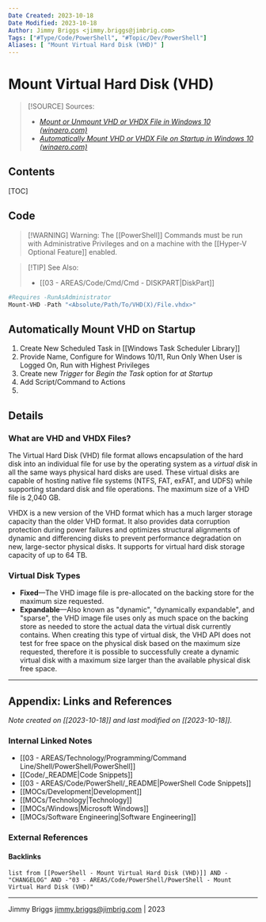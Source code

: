 ```yaml
---
Date Created: 2023-10-18
Date Modified: 2023-10-18
Author: Jimmy Briggs <jimmy.briggs@jimbrig.com>
Tags: ["#Type/Code/PowerShell", "#Topic/Dev/PowerShell"]
Aliases: [ "Mount Virtual Hard Disk (VHD)" ]
---
```


# Mount Virtual Hard Disk (VHD)

> [!SOURCE] Sources:
> - *[Mount or Unmount VHD or VHDX File in Windows 10 (winaero.com)](https://winaero.com/mount-or-unmount-vhd-or-vhdx-file-in-windows-10/)* 
> - *[Automatically Mount VHD or VHDX File on Startup in Windows 10 (winaero.com)](https://winaero.com/automatically-mount-vhd-or-vhdx-file-on-startup-in-windows-10/)*

## Contents

[TOC]

## Code

> [!WARNING] Warning:
> The [[PowerShell]] Commands must be run with Administrative Privileges and on a machine with the [[Hyper-V Optional Feature]] enabled. 

> [!TIP] See Also: 
> - [[03 - AREAS/Code/Cmd/Cmd - DISKPART|DiskPart]]
 
```powershell
#Requires -RunAsAdministrator
Mount-VHD -Path "<Absolute/Path/To/VHD(X)/File.vhdx>"
```

## Automatically Mount VHD on Startup

1. Create New Scheduled Task in [[Windows Task Scheduler Library]]
2. Provide Name, Configure for Windows 10/11, Run Only When User is Logged On, Run with Highest Privileges
3. Create new *Trigger* for *Begin the Task* option for *at Startup*
4. Add Script/Command to Actions
5. 

## Details

### What are VHD and VHDX Files?

The Virtual Hard Disk (VHD) file format allows encapsulation of the hard disk into an individual file for use by the operating system as a _virtual disk_ in all the same ways physical hard disks are used. These virtual disks are capable of hosting native file systems (NTFS, FAT, exFAT, and UDFS) while supporting standard disk and file operations. The maximum size of a VHD file is 2,040 GB.

VHDX is a new version of the VHD format which has a much larger storage capacity than the older VHD format. It also provides data corruption protection during power failures and optimizes structural alignments of dynamic and differencing disks to prevent performance degradation on new, large-sector physical disks. It supports for virtual hard disk storage capacity of up to 64 TB.

### Virtual Disk Types

- **Fixed**—The VHD image file is pre-allocated on the backing store for the maximum size requested.
- **Expandable**—Also known as "dynamic", "dynamically expandable", and "sparse", the VHD image file uses only as much space on the backing store as needed to store the actual data the virtual disk currently contains. When creating this type of virtual disk, the VHD API does not test for free space on the physical disk based on the maximum size requested, therefore it is possible to successfully create a dynamic virtual disk with a maximum size larger than the available physical disk free space.

***

## Appendix: Links and References

*Note created on [[2023-10-18]] and last modified on [[2023-10-18]].*

### Internal Linked Notes

- [[03 - AREAS/Technology/Programming/Command Line/Shell/PowerShell/PowerShell]]
- [[Code/_README|Code Snippets]]
- [[03 - AREAS/Code/PowerShell/_README|PowerShell Code Snippets]]
- [[MOCs/Development|Development]]
- [[MOCs/Technology|Technology]]
- [[MOCs/Windows|Microsoft Windows]]
- [[MOCs/Software Engineering|Software Engineering]]

### External References

#### Backlinks

```dataview
list from [[PowerShell - Mount Virtual Hard Disk (VHD)]] AND -"CHANGELOG" AND -"03 - AREAS/Code/PowerShell/PowerShell - Mount Virtual Hard Disk (VHD)"
```


***

Jimmy Briggs <jimmy.briggs@jimbrig.com> | 2023


